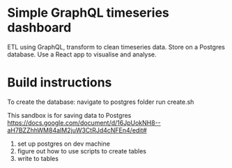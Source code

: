 # Simple GraphQL timeseries dashboard

ETL using GraphQL, transform to clean timeseries data.
Store on a Postgres database.
Use a React app to visualise and analyse.

# Build instructions

To create the database:
navigate to postgres folder
run create.sh

This sandbox is for saving data to Postgres
https://docs.google.com/document/d/16JpUokNH8--aH7BZZhhWM84aIM2juW3CtRJd4cNFEn4/edit#

1. set up postgres on dev machine
2. figure out how to use scripts to create tables
3. write to tables
